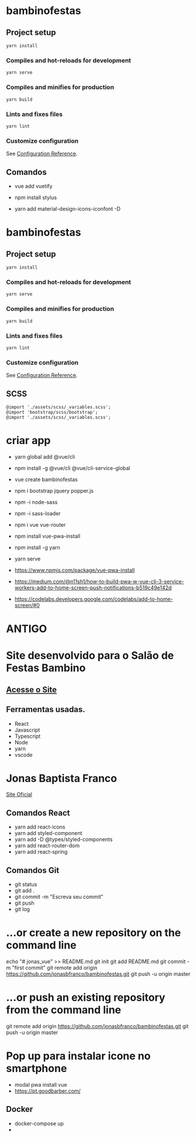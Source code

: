 # bambinofestas

## Project setup
```
yarn install
```

### Compiles and hot-reloads for development
```
yarn serve
```

### Compiles and minifies for production
```
yarn build
```

### Lints and fixes files
```
yarn lint
```

### Customize configuration
See [Configuration Reference](https://cli.vuejs.org/config/).


## Comandos

- vue add vuetify

- npm install stylus

- yarn add material-design-icons-iconfont -D



# bambinofestas

## Project setup

```
yarn install
```

### Compiles and hot-reloads for development

```
yarn serve
```

### Compiles and minifies for production

```
yarn build
```

### Lints and fixes files

```
yarn lint
```

### Customize configuration

See [Configuration Reference](https://cli.vuejs.org/config/).

## SCSS

```
@import './assets/scss/_variables.scss';
@import 'bootstrap/scss/bootstrap';
@import './assets/scss/_variables.scss';
```

# criar app

- yarn global add @vue/cli
- npm install -g @vue/cli @vue/cli-service-global
- vue create bambinofestas
- npm i bootstrap jquery popper.js
- npm -i node-sass
- npm -i sass-loader
- npm i vue vue-router
- npm install vue-pwa-install
- npm install -g yarn
- yarn serve

- https://www.npmjs.com/package/vue-pwa-install
- https://medium.com/@n11sh1/how-to-build-pwa-w-vue-cli-3-service-workers-add-to-home-screen-push-notifications-b519c49e142d
- https://codelabs.developers.google.com/codelabs/add-to-home-screen/#0

# ANTIGO

# Site desenvolvido para o Salão de Festas Bambino

## [Acesse o Site](https://bambinofestas.com.br)

## Ferramentas usadas.

- React
- Javascript
- Typescript
- Node
- yarn
- vscode

# Jonas Baptista Franco

[Site Oficial](https://jonasbfranco.github.io)

## Comandos React

- yarn add react-icons
- yarn add styled-component
- yarn add -D @types/styled-components
- yarn add react-router-dom
- yarn add react-spring

## Comandos Git

- git status
- git add .
- git commit -m "Escreva seu commit"
- git push
- git log

# …or create a new repository on the command line

echo "# jonas_vue" >> README.md
git init
git add README.md
git commit -m "first commit"
git remote add origin https://github.com/jonasbfranco/bambinofestas.git
git push -u origin master

# …or push an existing repository from the command line

git remote add origin https://github.com/jonasbfranco/bambinofestas.git
git push -u origin master

# Pop up para instalar icone no smartphone

- modal pwa install vue
- https://pt.goodbarber.com/



## Docker

- docker-compose up
- 